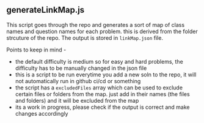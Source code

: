 ## generateLinkMap.js
This script goes through the repo and generates a sort of map of class names and question names for each problem. this is derived from the folder strcuture of the repo.
The output is stored in `linkMap.json` file.

Points to keep in mind - 
- the default difficulty is medium so for easy and hard problems, the difficulty has to be manually changed in the json file
- this is a script to be run everytime you add a new soln to the repo, it will not automatically run in github ci/cd or something
- the script has a `excludedFiles`  array which can be used to exclude certain files or folders from the map. just add in their names (the files and folders) and it will be excluded from the map
- its a work in progress, please check if the output is correct and make changes accordingly


